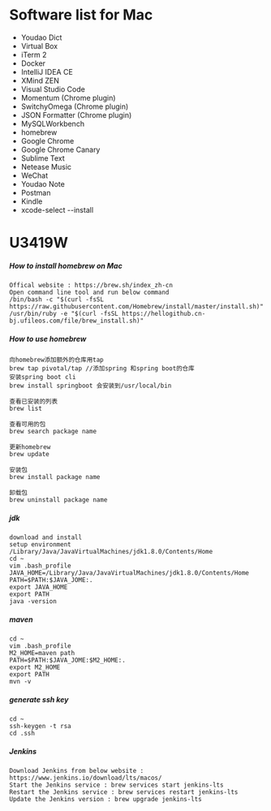 # Software list for Mac
- Youdao Dict
- Virtual Box
- iTerm 2
- Docker
- IntelliJ IDEA CE
- XMind ZEN
- Visual Studio Code
- Momentum (Chrome plugin)
- SwitchyOmega (Chrome plugin)
- JSON Formatter (Chrome plugin)
- MySQLWorkbench
- homebrew
- Google Chrome
- Google Chrome Canary
- Sublime Text
- Netease Music
- WeChat
- Youdao Note
- Postman
- Kindle
- xcode-select --install

# U3419W

##### How to install homebrew on Mac
```
Offical website : https://brew.sh/index_zh-cn
Open command line tool and run below command
/bin/bash -c "$(curl -fsSL https://raw.githubusercontent.com/Homebrew/install/master/install.sh)"
/usr/bin/ruby -e "$(curl -fsSL https://hellogithub.cn-bj.ufileos.com/file/brew_install.sh)"
```

##### How to use homebrew
```
向homebrew添加额外的仓库用tap
brew tap pivotal/tap //添加spring 和spring boot的仓库
安装spring boot cli
brew install springboot 会安装到/usr/local/bin

查看已安装的列表
brew list

查看可用的包
brew search package name

更新homebrew
brew update

安装包
brew install package name

卸载包
brew uninstall package name
```

##### jdk
```
download and install
setup environment
/Library/Java/JavaVirtualMachines/jdk1.8.0/Contents/Home
cd ~
vim .bash_profile
JAVA_HOME=/Library/Java/JavaVirtualMachines/jdk1.8.0/Contents/Home
PATH=$PATH:$JAVA_JOME:.
export JAVA_HOME
export PATH
java -version
```

##### maven
```
cd ~
vim .bash_profile
M2_HOME=maven path
PATH=$PATH:$JAVA_JOME:$M2_HOME:.
export M2_HOME
export PATH
mvn -v
```

##### generate ssh key
```
cd ~
ssh-keygen -t rsa
cd .ssh
```

##### Jenkins
```
Download Jenkins from below website : https://www.jenkins.io/download/lts/macos/
Start the Jenkins service : brew services start jenkins-lts
Restart the Jenkins service : brew services restart jenkins-lts
Update the Jenkins version : brew upgrade jenkins-lts
```